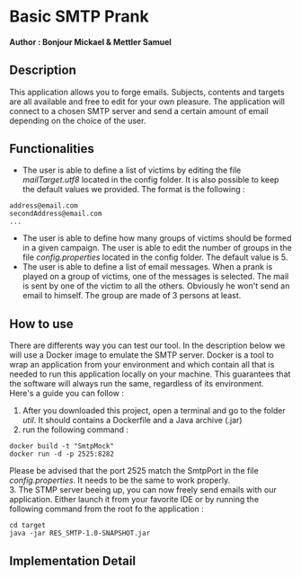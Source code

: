 # Basic SMTP Prank
#### Author : Bonjour Mickael & Mettler Samuel

## Description
This application allows you to forge emails. Subjects, contents and targets are all available and free to edit for your own pleasure. The application will connect to a chosen SMTP server and send a certain amount of email depending on the choice of the user.

## Functionalities 
- The user is able to define a list of victims by editing the file _mailTarget.utf8_ located in the config folder. It is also possible to keep the default values we provided. The format is the following :  
```
address@email.com  
secondAddress@email.com
...
```
- The user is able to define how many groups of victims should be formed in a given campaign. The user is able to edit the number of groups in the file _config.properties_ located in the config folder. The default value is 5.
- The user is able to define a list of email messages. When a prank is played on a group of victims, one of the messages is selected. The mail is sent by one of the victim to all the others. Obviously he won't send an email to himself. The group are made of 3 persons at least. 


## How to use

There are differents way you can test our tool. In the description below we will use a Docker image to emulate the SMTP server. Docker is a tool to wrap an application from your environment and which contain all that is needed to run this application locally on your machine. This guarantees that the software will always run the same, regardless of its environment.  
Here's a guide you can follow :  
1. After you downloaded this project, open a terminal and go to the folder _util_. It should contains a Dockerfile and a Java archive (.jar)
2. run the following command :  
```
docker build -t "SmtpMock"
docker run -d -p 2525:8282 
```

Please be advised that the port 2525 match the SmtpPort in the file _config.properties_. It needs to be the same to work properly.  
3. The STMP server beeing up, you can now freely send emails with our application. Either launch it from your favorite IDE or by running the following command from the root fo the application :
```
cd target
java -jar RES_SMTP-1.0-SNAPSHOT.jar
```

## Implementation Detail

